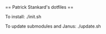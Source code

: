 == Patrick Stankard's dotfiles ==

To install:
 ./init.sh

To update submodules and Janus:
 ./update.sh
